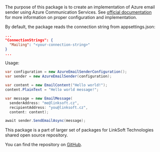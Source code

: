 The purpose of this package is to create an implementation of Azure email sender using Azure Communication Services. See [official documentation](https://learn.microsoft.com/en-us/azure/communication-services/quickstarts/email/send-email?tabs=linux%2Cconnection-string%2Csend-email-and-get-status-async%2Csync-client&pivots=platform-azportal) for more information on proper configuration and implementation.

By default, the package reads the connection string from appsettings.json:

```json
...
"ConnectionStrings": {
  "Mailing": "<your-connection-string>"
}
...
```

Usage:
```csharp
var configuration = new AzureEmailSenderConfiguration();
var sender = new AzureEmailSender(configuration);

var content = new EmailContent("Hello world!");
content.PlainText = "Hello world message!";

var message = new EmailMessage(
  senderAddress: "me@linksoft.cz",
  recipientAddress: "you@linksoft.cz",
  content: content);

await sender.SendEmailAsync(message);
```

This package is a part of larger set of packages for LinkSoft Technologies shared open source repository.

You can find the repository on [GitHub](https://github.com/Linksofteu/LinkSoft).